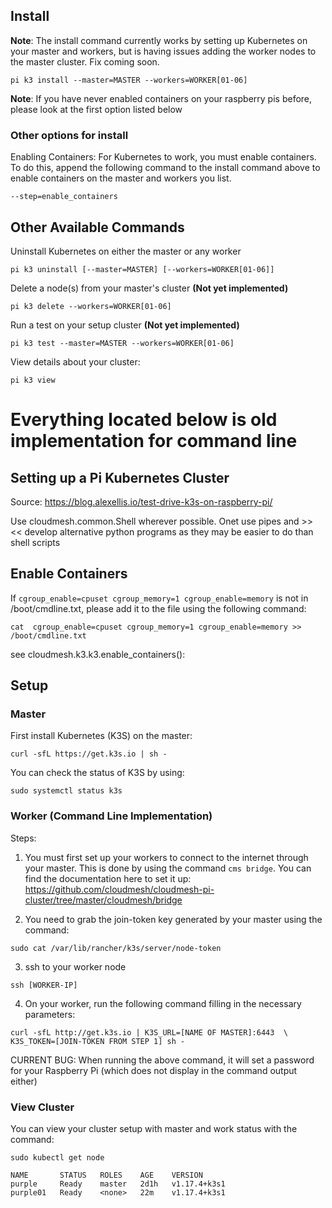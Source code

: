 ## Install 
**Note**: The install command currently works by setting up Kubernetes on your master and workers, but is having issues adding the worker nodes to the master cluster. Fix coming soon. 
```
pi k3 install --master=MASTER --workers=WORKER[01-06]
```
**Note**: If you have never enabled containers on your raspberry pis before, please look at the first option listed below

### Other options for install
Enabling Containers: For Kubernetes to work, you must enable containers. To do this, append the following command to the install command above to enable containers on the master and workers you list. 
```
--step=enable_containers
```

## Other Available Commands
Uninstall Kubernetes on either the master or any worker
```
pi k3 uninstall [--master=MASTER] [--workers=WORKER[01-06]]
```

Delete a node(s) from your master's cluster **(Not yet implemented)**
```
pi k3 delete --workers=WORKER[01-06]
```

Run a test on your setup cluster **(Not yet implemented)**
```
pi k3 test --master=MASTER --workers=WORKER[01-06]
```

View details about your cluster:
```
pi k3 view
```


# **Everything located below is old implementation for command line**
## Setting up a Pi Kubernetes Cluster

Source: <https://blog.alexellis.io/test-drive-k3s-on-raspberry-pi/>

Use cloudmesh.common.Shell wherever possible. Onet use pipes and >> <<
develop alternative python programs as they may be easier to do than shell scripts

## Enable Containers

If ```cgroup_enable=cpuset cgroup_memory=1 cgroup_enable=memory``` is not in /boot/cmdline.txt, please add it to the file using the following command: 
```
cat  cgroup_enable=cpuset cgroup_memory=1 cgroup_enable=memory >>  /boot/cmdline.txt
```

see cloudmesh.k3.k3.enable_containers():

## Setup
### Master
First install Kubernetes (K3S) on the master: 
```
curl -sfL https://get.k3s.io | sh -
```

You can check the status of K3S by using: 
```
sudo systemctl status k3s
```

### Worker (Command Line Implementation)

Steps: 
1. You must first set up your workers to connect to the internet through your master. This is done by using the command ```cms bridge```. You can find the documentation here to set it up: https://github.com/cloudmesh/cloudmesh-pi-cluster/tree/master/cloudmesh/bridge

2. You need to grab the join-token key generated by your master using the command: 
```
sudo cat /var/lib/rancher/k3s/server/node-token
```

3. ssh to your worker node 
```
ssh [WORKER-IP]
```

4. On your worker, run the following command filling in the necessary parameters:
```
curl -sfL http://get.k3s.io | K3S_URL=[NAME OF MASTER]:6443  \
K3S_TOKEN=[JOIN-TOKEN FROM STEP 1] sh -
```
CURRENT BUG: When running the above command, it will set a password for your Raspberry Pi (which does not display in the command output either) 

### View Cluster
You can view your cluster setup with master and work status with the command:
```
sudo kubectl get node

NAME       STATUS   ROLES    AGE    VERSION
purple     Ready    master   2d1h   v1.17.4+k3s1
purple01   Ready    <none>   22m    v1.17.4+k3s1

```
